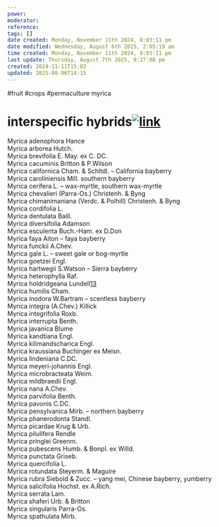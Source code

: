 ```yaml
---
power: 
moderator: 
reference: 
tags: []
date created: Monday, November 11th 2024, 8:03:11 pm
date modified: Wednesday, August 6th 2025, 2:05:19 am
time created: Monday, November 11th 2024, 8:03:11 pm
last update: Thursday, August 7th 2025, 9:27:08 pm
created: 2024-11-11T15:03
updated: 2025-08-06T14:15
---
```

#fruit #crops #permaculture 
myrica
# interspecific hybrids[![link](https://localhost/tiki-26.2/img/icons/link.png)](https://localhost/tiki-26.2/tiki-index.php?page=Myrica#interspecific_hybrids)

  
Myrica adenophora Hance  
Myrica arborea Hutch.  
Myrica brevifolia E. May. ex C. DC.  
Myrica cacuminis Britton & P.Wilson  
Myrica californica Cham. & Schltdl. – California bayberry  
Myrica caroliniensis Mill. southern bayberry  
Myrica cerifera L. – wax-myrtle, southern wax-myrtle  
Myrica chevalieri (Parra-Os.) Christenh. & Byng  
Myrica chimanimaniana (Verdc. & Polhill) Christenh. & Byng  
Myrica cordifolia L.  
Myrica dentulata Baill.  
Myrica diversifolia Adamson  
Myrica esculenta Buch.-Ham. ex D.Don  
Myrica faya Aiton – faya bayberry  
Myrica funckii A.Chev.  
Myrica gale L. – sweet gale or bog-myrtle  
Myrica goetzei Engl.  
Myrica hartwegii S.Watson – Sierra bayberry  
Myrica heterophylla Raf.  
Myrica holdridgeana Lundell[13](https://localhost/tiki-26.2/13)  
Myrica humilis Cham.  
Myrica inodora W.Bartram – scentless bayberry  
Myrica integra (A.Chev.) Killick  
Myrica integrifolia Roxb.  
Myrica interrupta Benth.  
Myrica javanica Blume  
Myrica kandtiana Engl.  
Myrica kilimandscharica Engl.  
Myrica kraussiana Buchinger ex Meisn.  
Myrica lindeniana C.DC.  
Myrica meyeri-johannis Engl.  
Myrica microbracteata Weim.  
Myrica mildbraedii Engl.  
Myrica nana A.Chev.  
Myrica parvifolia Benth.  
Myrica pavonis C.DC.  
Myrica pensylvanica Mirb. – northern bayberry  
Myrica phanerodonta Standl.  
Myrica picardae Krug & Urb.  
Myrica pilulifera Rendle  
Myrica pringlei Greenm.  
Myrica pubescens Humb. & Bonpl. ex Willd.  
Myrica punctata Griseb.  
Myrica quercifolia L.  
Myrica rotundata Steyerm. & Maguire  
Myrica rubra Siebold & Zucc. – yang mei, Chinese bayberry, yumberry  
Myrica salicifolia Hochst. ex A.Rich.  
Myrica serrata Lam.  
Myrica shaferi Urb. & Britton  
Myrica singularis Parra-Os.  
Myrica spathulata Mirb.